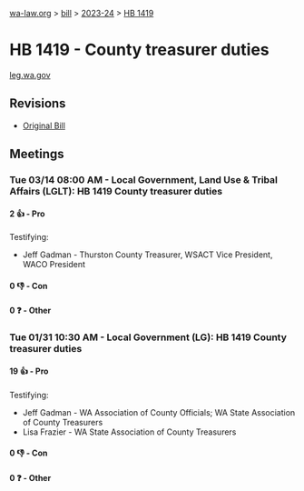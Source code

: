 [wa-law.org](/) > [bill](/bill/) > [2023-24](/bill/2023-24/) > [HB 1419](/bill/2023-24/hb/1419/)

# HB 1419 - County treasurer duties
[leg.wa.gov](https://app.leg.wa.gov/billsummary?BillNumber=1419&Year=2023&Initiative=false)

## Revisions
* [Original Bill](1/)

## Meetings
### Tue 03/14 08:00 AM - Local Government, Land Use & Tribal Affairs (LGLT): HB 1419 County treasurer duties
#### 2 👍 - Pro
Testifying:
* Jeff Gadman - Thurston County Treasurer, WSACT Vice President, WACO President

#### 0 👎 - Con

#### 0 ❓ - Other

### Tue 01/31 10:30 AM - Local Government (LG): HB 1419 County treasurer duties
#### 19 👍 - Pro
Testifying:
* Jeff Gadman - WA Association of County Officials; WA State Association of County Treasurers
* Lisa Frazier - WA State Association of County Treasurers

#### 0 👎 - Con

#### 0 ❓ - Other
